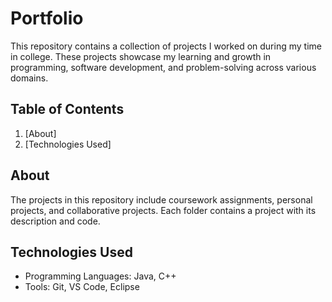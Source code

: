 # Portfolio

This repository contains a collection of projects I worked on during my time in college. These projects showcase my learning and growth in programming, software development, and problem-solving across various domains.

## Table of Contents
1. [About]
2. [Technologies Used]

## About
The projects in this repository include coursework assignments, personal projects, and collaborative projects. Each folder contains a project with its description and code.

## Technologies Used
- Programming Languages: Java, C++
- Tools: Git, VS Code, Eclipse
